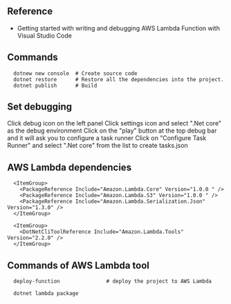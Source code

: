 ## Reference
- Getting started with writing and debugging AWS Lambda Function with Visual Studio Code



## Commands
```
  dotnew new console  # Create source code
  dotnet restore      # Restore all the dependencies into the project.
  dotnet publish      # Build
```


## Set debugging
Click debug icon on the left panel
Click settings icon and select ".Net core" as the debug environment
Click on the "play" button at the top debug bar and it will ask you to configure a task runner
Click on "Configure Task Runner" and select ".Net core" from the list to create tasks.json


## AWS Lambda dependencies 
```
  <ItemGroup>
    <PackageReference Include="Amazon.Lambda.Core" Version="1.0.0 " />
    <PackageReference Include="Amazon.Lambda.S3" Version="1.0.0 " />
    <PackageReference Include="Amazon.Lambda.Serialization.Json" Version="1.3.0" />
  </ItemGroup>

  <ItemGroup>
    <DotNetCliToolReference Include="Amazon.Lambda.Tools" Version="2.2.0" />
  </ItemGroup>
```


## Commands of AWS Lambda tool
```
  deploy-function               # deploy the project to AWS Lambda
        
  dotnet lambda package
```